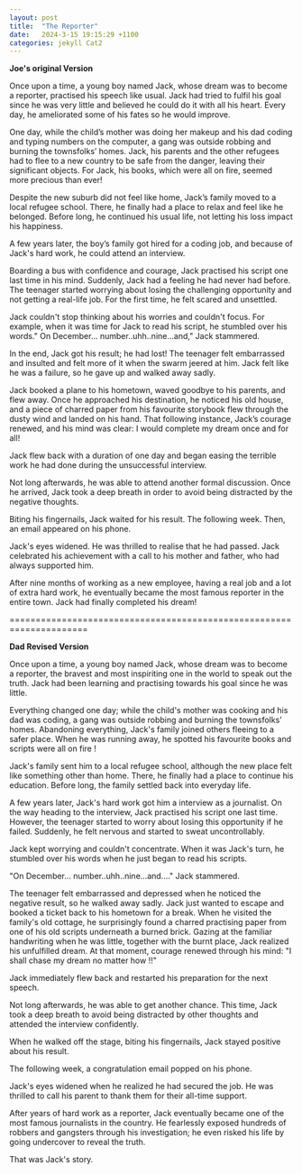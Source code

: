 ```yaml
---
layout: post
title:  "The Reporter"
date:   2024-3-15 19:15:29 +1100
categories: jekyll Cat2
---
```



<b>Joe's original Version</b>

Once upon a time, a young boy named Jack, whose dream was to become a reporter, practised his speech like usual. Jack had tried to fulfil his goal since he was very little and believed he could do it with all his heart. Every day, he ameliorated some of his fates so he would improve.

One day, while the child’s mother was doing her makeup and his dad coding and typing numbers on the computer, a gang was outside robbing and burning the townsfolks’ homes. Jack, his parents and the other refugees had to flee to a new country to be safe from the danger, leaving their significant objects. For Jack, his books, which were all on fire, seemed more precious than ever!		

Despite the new suburb did not feel like home, Jack’s family moved to a local refugee school. There, he finally had a place to relax and feel like he belonged. Before long, he continued his usual life, not letting his loss impact his happiness. 

A few years later, the boy’s family got hired for a coding job, and because of Jack's hard work, he could attend an interview.

Boarding a bus with confidence and courage, Jack practised his script one last time in his mind. Suddenly, Jack had a feeling he had never had before. The teenager started worrying about losing the challenging opportunity and not getting a real-life job. For the first time, he felt scared and unsettled. 

Jack couldn't stop thinking about his worries and couldn't focus. For example, when it was time for Jack to read his script, he stumbled over his words." On December… number..uhh..nine…and," Jack stammered.

In the end, Jack got his result; he had lost! The teenager felt embarrassed and insulted and felt more of it when the swarm jeered at him. Jack felt like he was a failure, so he gave up and walked away sadly.

Jack booked a plane to his hometown, waved goodbye to his parents, and flew away. Once he approached his destination, he noticed his old house, and a piece of charred paper from his favourite storybook flew through the dusty wind and landed on his hand. That following instance, Jack’s courage renewed, and his mind was clear: I would complete my dream once and for all!

Jack flew back with a duration of one day and began easing the terrible work he had done during the unsuccessful interview.

Not long afterwards, he was able to attend another formal discussion. Once he arrived, Jack took a deep breath in order to avoid being distracted by the negative thoughts.
 
Biting his fingernails, Jack waited for his result. The following week. Then, an email appeared on his phone.

Jack's eyes widened. He was thrilled to realise that he had passed. Jack celebrated his achievement with a call to his mother and father, who had always supported him. 

After nine months of working as a new employee, having a real job and a lot of extra hard work, he eventually became the most famous reporter in the entire town. Jack had finally completed his dream!


=====================================================================




<b>Dad Revised Version</b>

Once upon a time, a young boy named Jack, whose dream was to become a reporter, the bravest and most inspiriting one in the world to speak out the truth. Jack had been learning and practising towards his goal since he was little.

Everything changed one day; while the child's mother was cooking and his dad was coding, a gang was outside robbing and burning the townsfolks' homes. Abandoning everything, Jack's family joined others fleeing to a safer place. When he was running away, he spotted his favourite books and scripts were all on fire !

Jack's family sent him to a local refugee school, although the new place felt like something other than home. There, he finally had a place to continue his education. Before long, the family settled back into everyday life.

A few years later, Jack's hard work got him a interview as a journalist. On the way heading to the interview, Jack practised his script one last time. However, the teenager started to worry about losing this opportunity if he failed. Suddenly, he felt nervous and started to sweat uncontrollably.

Jack kept worrying and couldn't concentrate. When it was Jack's turn, he stumbled over his words when he just began to read his scripts. 

"On December… number..uhh..nine…and...." Jack stammered.

The teenager felt embarrassed and depressed when he noticed the negative result, so he walked away sadly. Jack just wanted to escape and booked a ticket back to his hometown for a break. When he visited the family's old cottage, he surprisingly found a charred practising paper from one of his old scripts underneath a burned brick. Gazing at the familiar handwriting when he was little, together with the burnt place, Jack realized his unfulfilled dream. At that moment, courage renewed through his mind: "I shall chase my dream no matter how !!"

Jack immediately flew back and restarted his preparation for the next speech.

Not long afterwards, he was able to get another chance. This time, Jack took a deep breath to avoid being distracted by other thoughts and attended the interview confidently.

When he walked off the stage, biting his fingernails, Jack stayed positive about his result. 

The following week, a congratulation email popped on his phone.

Jack's eyes widened when he realized he had secured the job. He was thrilled to call his parent to thank them for their all-time support.

After years of hard work as a reporter, Jack eventually became one of the most famous journalists in the country. He fearlessly exposed hundreds of robbers and gangsters through his investigation; he even risked his life by going undercover to reveal the truth.

That was Jack's story.

